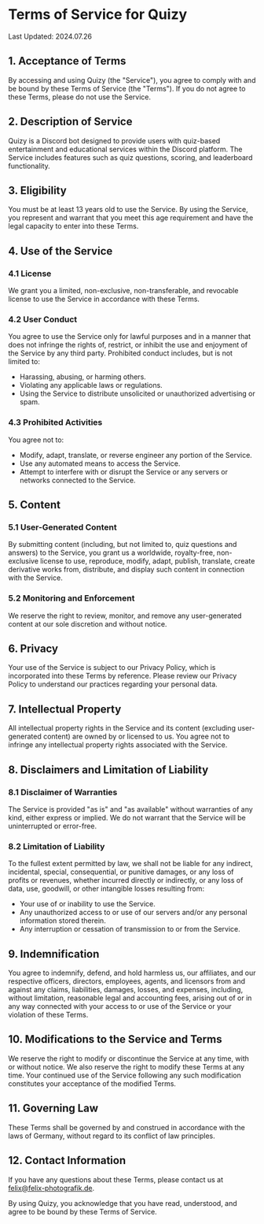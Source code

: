# Terms of Service for Quizy

Last Updated: 2024.07.26

## 1. Acceptance of Terms

By accessing and using Quizy (the "Service"), you agree to comply with and be bound by these Terms of Service (the "Terms"). If you do not agree to these Terms, please do not use the Service.

## 2. Description of Service

Quizy is a Discord bot designed to provide users with quiz-based entertainment and educational services within the Discord platform. The Service includes features such as quiz questions, scoring, and leaderboard functionality.

## 3. Eligibility

You must be at least 13 years old to use the Service. By using the Service, you represent and warrant that you meet this age requirement and have the legal capacity to enter into these Terms.

## 4. Use of the Service

### 4.1 License

We grant you a limited, non-exclusive, non-transferable, and revocable license to use the Service in accordance with these Terms.

### 4.2 User Conduct

You agree to use the Service only for lawful purposes and in a manner that does not infringe the rights of, restrict, or inhibit the use and enjoyment of the Service by any third party. Prohibited conduct includes, but is not limited to:
- Harassing, abusing, or harming others.
- Violating any applicable laws or regulations.
- Using the Service to distribute unsolicited or unauthorized advertising or spam.

### 4.3 Prohibited Activities

You agree not to:
- Modify, adapt, translate, or reverse engineer any portion of the Service.
- Use any automated means to access the Service.
- Attempt to interfere with or disrupt the Service or any servers or networks connected to the Service.

## 5. Content

### 5.1 User-Generated Content

By submitting content (including, but not limited to, quiz questions and answers) to the Service, you grant us a worldwide, royalty-free, non-exclusive license to use, reproduce, modify, adapt, publish, translate, create derivative works from, distribute, and display such content in connection with the Service.

### 5.2 Monitoring and Enforcement

We reserve the right to review, monitor, and remove any user-generated content at our sole discretion and without notice.

## 6. Privacy

Your use of the Service is subject to our Privacy Policy, which is incorporated into these Terms by reference. Please review our Privacy Policy to understand our practices regarding your personal data.

## 7. Intellectual Property

All intellectual property rights in the Service and its content (excluding user-generated content) are owned by or licensed to us. You agree not to infringe any intellectual property rights associated with the Service.

## 8. Disclaimers and Limitation of Liability

### 8.1 Disclaimer of Warranties

The Service is provided "as is" and "as available" without warranties of any kind, either express or implied. We do not warrant that the Service will be uninterrupted or error-free.

### 8.2 Limitation of Liability

To the fullest extent permitted by law, we shall not be liable for any indirect, incidental, special, consequential, or punitive damages, or any loss of profits or revenues, whether incurred directly or indirectly, or any loss of data, use, goodwill, or other intangible losses resulting from:
- Your use of or inability to use the Service.
- Any unauthorized access to or use of our servers and/or any personal information stored therein.
- Any interruption or cessation of transmission to or from the Service.

## 9. Indemnification

You agree to indemnify, defend, and hold harmless us, our affiliates, and our respective officers, directors, employees, agents, and licensors from and against any claims, liabilities, damages, losses, and expenses, including, without limitation, reasonable legal and accounting fees, arising out of or in any way connected with your access to or use of the Service or your violation of these Terms.

## 10. Modifications to the Service and Terms

We reserve the right to modify or discontinue the Service at any time, with or without notice. We also reserve the right to modify these Terms at any time. Your continued use of the Service following any such modification constitutes your acceptance of the modified Terms.

## 11. Governing Law

These Terms shall be governed by and construed in accordance with the laws of Germany, without regard to its conflict of law principles.

## 12. Contact Information

If you have any questions about these Terms, please contact us at felix@felix-photografik.de.

By using Quizy, you acknowledge that you have read, understood, and agree to be bound by these Terms of Service.
